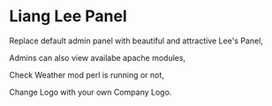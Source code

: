 
Liang Lee Panel
======================================

Replace default admin panel with beautiful and attractive Lee's Panel,

Admins can also view availabe apache modules,

Check Weather mod perl is running or not,

Change Logo with your own Company Logo.